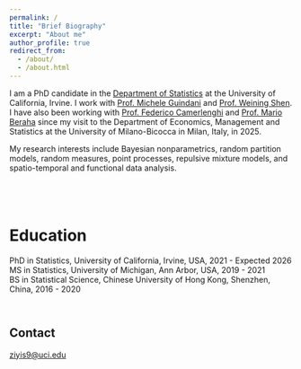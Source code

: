 ```yaml
---
permalink: /
title: "Brief Biography"
excerpt: "About me"
author_profile: true
redirect_from: 
  - /about/
  - /about.html
---
```

I am a PhD candidate in the [Department of Statistics](https://www.stat.uci.edu/) at the University of California, Irvine. I work with [Prof. Michele Guindani](https://www.micheleguindani.info/) and [Prof. Weining Shen](https://faculty.sites.uci.edu/weinings/). I have also been working with [Prof. Federico Camerlenghi](https://sites.google.com/unimib.it/camerlenghi-federico/) and [Prof. Mario Beraha](https://sites.google.com/view/marioberaha) since my visit to the Department of Economics, Management and Statistics at the University of Milano-Bicocca in Milan, Italy, in 2025.

My research interests include Bayesian nonparametrics, random partition models, random measures, point processes, repulsive mixture models, and spatio-temporal and functional data analysis.
` `  
` `  
` `  
` `  
` `  


Education
======
PhD in Statistics, University of California, Irvine, USA, 2021 - Expected 2026  
MS in Statistics, University of Michigan, Ann Arbor, USA, 2019 - 2021  
BS in Statistical Science, Chinese University of Hong Kong, Shenzhen, China, 2016 - 2020  
` `  
` `  


Contact
------
ziyis9@uci.edu  




